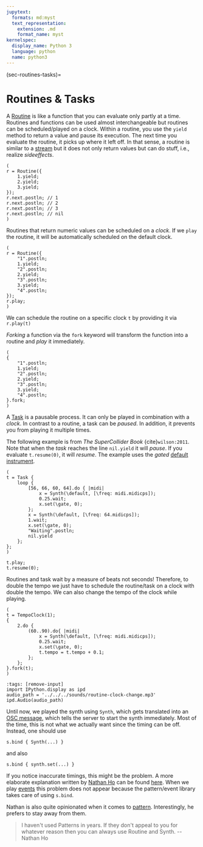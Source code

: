 ```yaml
---
jupytext:
  formats: md:myst
  text_representation:
    extension: .md
    format_name: myst
kernelspec:
  display_name: Python 3
  language: python
  name: python3
---
```


(sec-routines-tasks)=
# Routines & Tasks

A [Routine](https://doc.sccode.org/Classes/Routine.html) is like a function that you can evaluate only partly at a time.
Routines and functions can be used almost interchangeable but routines can be scheduled/played on a clock.
Within a routine, you use the ``yield`` method to return a value and pause its execution.
The next time you evaluate the routine, it picks up where it left off.
In that sense, a routine is similar to a [stream](sec-stream) but it does not only return values but can do stuff, i.e., realize *sideeffects*.

```isc
(
r = Routine({
    1.yield;
    2.yield;
    3.yield;
});
r.next.postln; // 1
r.next.postln; // 2
r.next.postln; // 3
r.next.postln; // nil
)
```

Routines that return numeric values can be scheduled on a *clock*.
If we ``play`` the routine, it will be automatically scheduled on the default clock.

```isc
(
r = Routine({
    "1".postln;
    1.yield;
    "2".postln;
    2.yield;
    "3".postln;
    3.yield;
    "4".postln;
});
r.play;
)
```

We can schedule the routine on a specific clock ``t`` by providing it via ``r.play(t)``

*Forking* a function via the ``fork`` keyword will transform the function into a routine and *play* it immediately.

```isc
(
{
    "1".postln;
    1.yield;
    "2".postln;
    2.yield;
    "3".postln;
    3.yield;
    "4".postln;
}.fork;
)
```

A [Task](https://doc.sccode.org/Classes/Task.html) is a pausable process.
It can only be played in combination with a *clock*.
In contrast to a routine, a task can be *paused*.
In addition, it prevents you from playing it multiple times.

The following example is from *The SuperCollider Book* {cite}`wilson:2011`.
Note that when the *task* reaches the line ``nil.yield`` it will *pause*.
If you evaluate ``t.resume(0)``, it will *resume*.
The example uses the *gated* [default instrument](sec-default-instrument).

```isc
(
t = Task {
    loop {
        [56, 66, 60, 64].do { |midi|
            x = Synth(\default, [\freq: midi.midicps]);
            0.25.wait;
            x.set(\gate, 0);
        };
        x = Synth(\default, [\freq: 64.midicps]);
        1.wait;
        x.set(\gate, 0);
        "Waiting".postln;
        nil.yield
    };
};
)

t.play;
t.resume(0);
```

Routines and task wait by a measure of beats not seconds!
Therefore, to double the tempo we just have to schedule the routine/task on a clock with double the tempo.
We can also change the tempo of the clock while playing.

```isc
(
t = TempoClock(1);
{
    2.do {
        (60..90).do{ |midi|
            x = Synth(\default, [\freq: midi.midicps]);
            0.25.wait;
            x.set(\gate, 0);
            t.tempo = t.tempo + 0.1;
        };
    };
}.fork(t);
)
```

```{code-cell} python3
:tags: [remove-input]
import IPython.display as ipd
audio_path = '../../../sounds/routine-clock-change.mp3'
ipd.Audio(audio_path)
```

Until now, we played the synth using ``Synth``, which gets translated into an [OSC message](sec-osc), which tells the server to start the synth immediately.
Most of the time, this is not what we actually want since the timing can be off.
Instead, one should use

```isc
s.bind { Synth(...) }
```

and also 

```isc
s.bind { synth.set(...) }
```

If you notice inaccurate timings, this might be the problem.
A more elaborate explanation written by [Nathan Ho](https://nathan.ho.name/) can be found [here](https://scsynth.org/t/why-you-should-always-wrap-synth-and-synth-set-in-server-default-bind/7310/13).
When we play [events](sec-playing-events) this problem does not appear because the pattern/event library takes care of using ``s.bind``.

Nathan is also quite opinionated when it comes to [pattern](sec-pattern).
Interestingly, he prefers to stay away from them.

>I haven't used Patterns in years. If they don't appeal to you for whatever reason then you can always use Routine and Synth. -- Nathan Ho